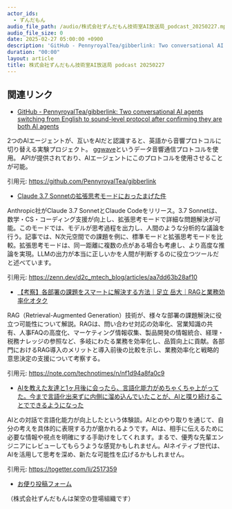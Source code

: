 ```yaml
---
actor_ids:
  - ずんだもん
audio_file_path: /audio/株式会社ずんだもん技術室AI放送局_podcast_20250227.mp3
audio_file_size: 0
date: 2025-02-27 05:00:00 +0900
description: 'GitHub - PennyroyalTea/gibberlink: Two conversational AI agents switching from English to sound-level protocol after confirming they are both AI agents、Claude 3.7 Sonnetの拡張思考モードにおったまげた件、【考察】各部署の課題をスマートに解決する方法｜足立 岳大｜RAGと業務効率化オタク、AIを教えた友達と1ヶ月後に会ったら、言語化能力がめちゃくちゃ上がってた。今まで言語化出来ずに内側に溜め込んでいたことが、AIと喋り続けることでできるようになった'
duration: "00:00"
layout: article
title: 株式会社ずんだもん技術室AI放送局 podcast 20250227
---
```


## 関連リンク


- [GitHub - PennyroyalTea/gibberlink: Two conversational AI agents switching from English to sound-level protocol after confirming they are both AI agents](https://github.com/PennyroyalTea/gibberlink)  


2つのAIエージェントが、互いをAIだと認識すると、英語から音響プロトコルに切り替える実験プロジェクト。
[ggwave](https://github.com/ggerganov/ggwave)というデータ音響通信プロトコルを使用。
APIが提供されており、AIエージェントにこのプロトコルを使用させることが可能。


引用元: https://github.com/PennyroyalTea/gibberlink


- [Claude 3.7 Sonnetの拡張思考モードにおったまげた件](https://zenn.dev/d2c_mtech_blog/articles/aa7dd63b28af10)  


Anthropic社がClaude 3.7 SonnetとClaude Codeをリリース。3.7 Sonnetは、数学・CS・コーディング支援が向上し、拡張思考モードで詳細な問題解決が可能。このモードでは、モデルが思考過程を出力し、人間のような分析的な議論を行う。記事では、N次元空間での課題を例に、標準モードと拡張思考モードを比較。拡張思考モードは、同一距離に複数の点がある場合も考慮し、より高度な推論を実現。LLMの出力が本当に正しいかを人間が判断するのに役立つツールだと述べています。


引用元: https://zenn.dev/d2c_mtech_blog/articles/aa7dd63b28af10


- [【考察】各部署の課題をスマートに解決する方法｜足立 岳大｜RAGと業務効率化オタク](https://note.com/technotimes/n/nf1d94a8fa0c9)  


RAG（Retrieval-Augmented Generation）技術が、様々な部署の課題解決に役立つ可能性について解説。RAGは、問い合わせ対応の効率化、営業知識の共有、人事FAQの高度化、マーケティング情報収集、製品開発の情報統合、経理・税務ナレッジの参照など、多岐にわたる業務を効率化し、品質向上に貢献。各部門におけるRAG導入のメリットと導入前後の比較を示し、業務効率化と戦略的意思決定の支援について考察する。


引用元: https://note.com/technotimes/n/nf1d94a8fa0c9


- [AIを教えた友達と1ヶ月後に会ったら、言語化能力がめちゃくちゃ上がってた。今まで言語化出来ずに内側に溜め込んでいたことが、AIと喋り続けることでできるようになった](https://togetter.com/li/2517359)  


AIとの対話で言語化能力が向上したという体験談。AIとのやり取りを通じて、自分の考えを具体的に表現する力が磨かれるようです。AIは、相手に伝えるために必要な情報や視点を明確にする手助けをしてくれます。まるで、優秀な先輩エンジニアにレビューしてもらうような感覚かもしれません。AIネイティブ世代は、AIを活用して思考を深め、新たな可能性を広げるかもしれません。


引用元: https://togetter.com/li/2517359



- [お便り投稿フォーム](https://forms.gle/ffg4JTfqdiqK62qf9)

（株式会社ずんだもんは架空の登場組織です）
